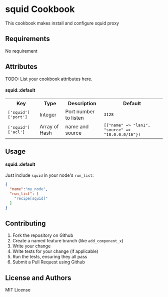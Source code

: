 squid Cookbook
==============
This cookbook makes install and configure squid proxy

Requirements
------------
No requirement

Attributes
----------
TODO: List your cookbook attributes here.

#### squid::default
<table>
  <tr>
    <th>Key</th>
    <th>Type</th>
    <th>Description</th>
    <th>Default</th>
  </tr>
  <tr>
    <td><tt>['squid']['port']</tt></td>
    <td>Integer</td>
    <td>Port number to listen</td>
    <td><tt>3128</tt></td>
  </tr>
  <tr>
    <td><tt>['squid']['acl']</tt></td>
    <td>Array of Hash</td>
    <td>name and source</td>
    <td><tt>[{"name" => "lan1", "source" => "10.0.0.0/16"}]</tt></td>
  </tr>
</table>

Usage
-----
#### squid::default

Just include `squid` in your node's `run_list`:

```json
{
  "name":"my_node",
  "run_list": [
    "recipe[squid]"
  ]
}
```

Contributing
------------

1. Fork the repository on Github
2. Create a named feature branch (like `add_component_x`)
3. Write your change
4. Write tests for your change (if applicable)
5. Run the tests, ensuring they all pass
6. Submit a Pull Request using Github

License and Authors
-------------------
MIT License
